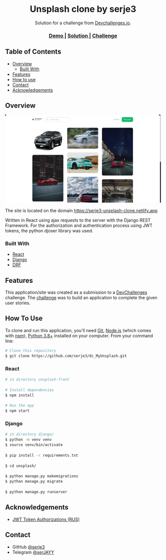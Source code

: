 <!-- Please update value in the {}  -->

<h1 align="center">Unsplash clone by serje3</h1>

<div align="center">
   Solution for a challenge from  <a href="http://devchallenges.io" target="_blank">Devchallenges.io</a>.
</div>

<div align="center">
  <h3>
    <a href="https://serje3-unsplash-clone.netlify.app">
      Demo
    </a>
    <span> | </span>
    <a href="https://github.com/serje3/dc_MyUnsplash">
      Solution
    </a>
    <span> | </span>
    <a href="https://devchallenges.io/challenges/rYyhwJAxMfES5jNQ9YsP">
      Challenge
    </a>
  </h3>
</div>

<!-- TABLE OF CONTENTS -->

## Table of Contents

- [Overview](#overview)
  - [Built With](#built-with)
- [Features](#features)
- [How to use](#how-to-use)
- [Contact](#contact)
- [Acknowledgements](#acknowledgements)

<!-- OVERVIEW -->

## Overview

![screenshot](https://raw.githubusercontent.com/serje3/dc_MyUnsplash/master/demo/img/preview_git.gif)

The site is located on the domain https://serje3-unsplash-clone.netlify.app

Written in React using ajax requests to the server with the Django REST Framework.
For the authorization and authentication process using JWT tokens, the python djoser library was used.

### Built With

<!-- This section should list any major frameworks that you built your project using. Here are a few examples.-->

- [React](https://reactjs.org/)
- [Django](https://www.djangoproject.com/)
- [DRF](https://www.django-rest-framework.org/)

## Features

<!-- List the features of your application or follow the template. Don't share the figma file here :) -->

This application/site was created as a submission to a [DevChallenges](https://devchallenges.io/challenges) challenge. The [challenge](https://devchallenges.io/challenges/rYyhwJAxMfES5jNQ9YsP) was to build an application to complete the given user stories.

## How To Use

<!-- Example: -->

To clone and run this application, you'll need [Git](https://git-scm.com), [Node.js](https://nodejs.org/en/download/) (which comes with [npm](http://npmjs.com)), [Python 3.8+](https://www.python.org/) installed on your computer. From your command line:

```bash
# Clone this repository
$ git clone https://github.com/serje3/dc_MyUnsplash.git
```

### React
```bash
# in directory unsplash-front

# Install dependencies
$ npm install

# Run the app
$ npm start
```
### Django
```bash
# in directory django/
$ python -m venv venv
$ source venv/bin/activate

$ pip install -r requirements.txt

$ cd unsplash/

$ python manage.py makemigrations
$ python manage.py migrate

$ python manage.py runserver

```

## Acknowledgements

<!-- This section should list any articles or add-ons/plugins that helps you to complete the project. This is optional but it will help you in the future. For example: -->

- [JWT Token Authorizations (RUS)](https://django.fun/tutorials/registraciya-i-avtorizaciya-polzovatelej-v-django-s-pomoshyu-djoser-i-veb-tokenov-json/)

## Contact

- GitHub [@serje3](https://github.com/serje3})
- Telegram [@serJAYY](https://telegram.org/)
